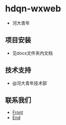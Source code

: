 # hdqn-wxweb

- 河大青年

## 项目安装

- 见docs文件夹内文档

## 技术支持

- @河大青年技术部

## 联系我们

- [Front](http://github.com/namedaishubo)
- [End](http://github.com/newtorn)